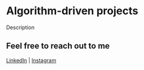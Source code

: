 # Algorithm-driven projects

Description

## Feel free to reach out to me 
[LinkedIn](https://www.linkedin.com/in/norawar) | [Instagram](https://instagram.com/nora.warschewski)